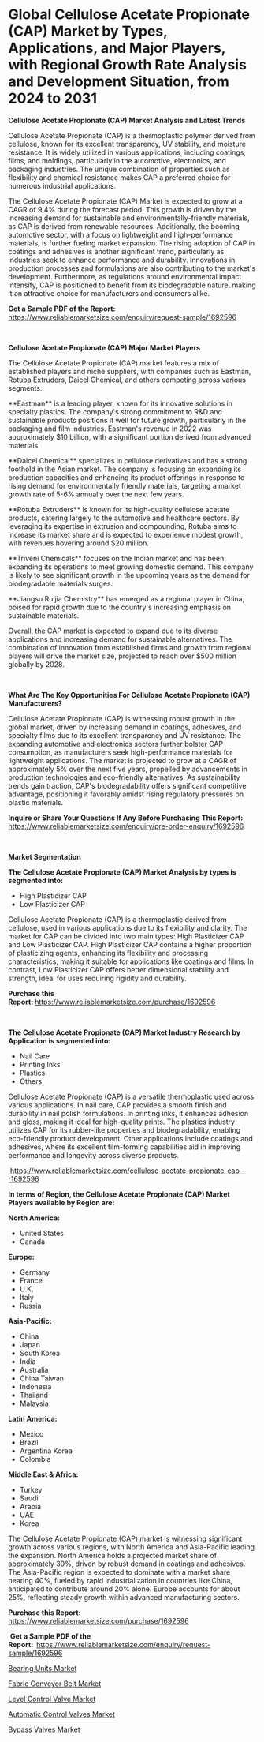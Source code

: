 <p><h1>Global Cellulose Acetate Propionate (CAP) Market by Types, Applications, and Major Players, with Regional Growth Rate Analysis and Development Situation, from 2024 to 2031</h1></p><p><strong>Cellulose Acetate Propionate (CAP) Market Analysis and Latest Trends</strong></p>
<p><p>Cellulose Acetate Propionate (CAP) is a thermoplastic polymer derived from cellulose, known for its excellent transparency, UV stability, and moisture resistance. It is widely utilized in various applications, including coatings, films, and moldings, particularly in the automotive, electronics, and packaging industries. The unique combination of properties such as flexibility and chemical resistance makes CAP a preferred choice for numerous industrial applications.</p><p>The Cellulose Acetate Propionate (CAP) Market is expected to grow at a CAGR of 9.4% during the forecast period. This growth is driven by the increasing demand for sustainable and environmentally-friendly materials, as CAP is derived from renewable resources. Additionally, the booming automotive sector, with a focus on lightweight and high-performance materials, is further fueling market expansion. The rising adoption of CAP in coatings and adhesives is another significant trend, particularly as industries seek to enhance performance and durability. Innovations in production processes and formulations are also contributing to the market's development. Furthermore, as regulations around environmental impact intensify, CAP is positioned to benefit from its biodegradable nature, making it an attractive choice for manufacturers and consumers alike.</p></p>
<p><strong>Get a Sample PDF of the Report:&nbsp;</strong> <a href="https://www.reliablemarketsize.com/enquiry/request-sample/1692596?utm_campaign=1103&utm_medium=2&utm_source=Github&utm_content=ia&utm_term=20102024&utm_id=cellulose-acetate-propionate-cap">https://www.reliablemarketsize.com/enquiry/request-sample/1692596</a></p>
<p>&nbsp;</p>
<p><strong>Cellulose Acetate Propionate (CAP) Major Market Players</strong></p>
<p><p>The Cellulose Acetate Propionate (CAP) market features a mix of established players and niche suppliers, with companies such as Eastman, Rotuba Extruders, Daicel Chemical, and others competing across various segments.</p><p>**Eastman** is a leading player, known for its innovative solutions in specialty plastics. The company's strong commitment to R&D and sustainable products positions it well for future growth, particularly in the packaging and film industries. Eastman's revenue in 2022 was approximately $10 billion, with a significant portion derived from advanced materials.</p><p>**Daicel Chemical** specializes in cellulose derivatives and has a strong foothold in the Asian market. The company is focusing on expanding its production capacities and enhancing its product offerings in response to rising demand for environmentally friendly materials, targeting a market growth rate of 5-6% annually over the next few years.</p><p>**Rotuba Extruders** is known for its high-quality cellulose acetate products, catering largely to the automotive and healthcare sectors. By leveraging its expertise in extrusion and compounding, Rotuba aims to increase its market share and is expected to experience modest growth, with revenues hovering around $20 million.</p><p>**Triveni Chemicals** focuses on the Indian market and has been expanding its operations to meet growing domestic demand. This company is likely to see significant growth in the upcoming years as the demand for biodegradable materials surges.</p><p>**Jiangsu Ruijia Chemistry** has emerged as a regional player in China, poised for rapid growth due to the country's increasing emphasis on sustainable materials. </p><p>Overall, the CAP market is expected to expand due to its diverse applications and increasing demand for sustainable alternatives. The combination of innovation from established firms and growth from regional players will drive the market size, projected to reach over $500 million globally by 2028.</p></p>
<p>&nbsp;</p>
<p><strong>What Are The Key Opportunities For Cellulose Acetate Propionate (CAP) Manufacturers?</strong></p>
<p><p>Cellulose Acetate Propionate (CAP) is witnessing robust growth in the global market, driven by increasing demand in coatings, adhesives, and specialty films due to its excellent transparency and UV resistance. The expanding automotive and electronics sectors further bolster CAP consumption, as manufacturers seek high-performance materials for lightweight applications. The market is projected to grow at a CAGR of approximately 5% over the next five years, propelled by advancements in production technologies and eco-friendly alternatives. As sustainability trends gain traction, CAP's biodegradability offers significant competitive advantage, positioning it favorably amidst rising regulatory pressures on plastic materials.</p></p>
<p><strong>Inquire or Share Your Questions If Any Before Purchasing This Report:</strong> <a href="https://www.reliablemarketsize.com/enquiry/pre-order-enquiry/1692596?utm_campaign=1103&utm_medium=2&utm_source=Github&utm_content=ia&utm_term=20102024&utm_id=cellulose-acetate-propionate-cap">https://www.reliablemarketsize.com/enquiry/pre-order-enquiry/1692596</a></p>
<p>&nbsp;</p>
<p><strong>Market Segmentation</strong></p>
<p><strong>The Cellulose Acetate Propionate (CAP) Market Analysis by types is segmented into:</strong></p>
<p><ul><li>High Plasticizer CAP</li><li>Low Plasticizer CAP</li></ul></p>
<p><p>Cellulose Acetate Propionate (CAP) is a thermoplastic derived from cellulose, used in various applications due to its flexibility and clarity. The market for CAP can be divided into two main types: High Plasticizer CAP and Low Plasticizer CAP. High Plasticizer CAP contains a higher proportion of plasticizing agents, enhancing its flexibility and processing characteristics, making it suitable for applications like coatings and films. In contrast, Low Plasticizer CAP offers better dimensional stability and strength, ideal for uses requiring rigidity and durability.</p></p>
<p><strong>Purchase this Report:&nbsp;</strong><a href="https://www.reliablemarketsize.com/purchase/1692596?utm_campaign=1103&utm_medium=2&utm_source=Github&utm_content=ia&utm_term=20102024&utm_id=cellulose-acetate-propionate-cap">https://www.reliablemarketsize.com/purchase/1692596</a></p>
<p>&nbsp;</p>
<p><strong>The Cellulose Acetate Propionate (CAP) Market Industry Research by Application is segmented into:</strong></p>
<p><ul><li>Nail Care</li><li>Printing Inks</li><li>Plastics</li><li>Others</li></ul></p>
<p><p>Cellulose Acetate Propionate (CAP) is a versatile thermoplastic used across various applications. In nail care, CAP provides a smooth finish and durability in nail polish formulations. In printing inks, it enhances adhesion and gloss, making it ideal for high-quality prints. The plastics industry utilizes CAP for its rubber-like properties and biodegradability, enabling eco-friendly product development. Other applications include coatings and adhesives, where its excellent film-forming capabilities aid in improving performance and longevity across diverse products.</p></p>
<p><a href="https://www.reliablemarketsize.com/cellulose-acetate-propionate-cap--r1692596?utm_campaign=1103&utm_medium=2&utm_source=Github&utm_content=ia&utm_term=20102024&utm_id=cellulose-acetate-propionate-cap">&nbsp;https://www.reliablemarketsize.com/cellulose-acetate-propionate-cap--r1692596</a></p>
<p><strong>In terms of Region, the Cellulose Acetate Propionate (CAP) Market Players available by Region are:</strong></p>
<p>
    <p> <strong> North America: </strong>
        <ul>
            <li>United States</li>
            <li>Canada</li>
        </ul>
        </p> 
    <p> <strong> Europe: </strong>
        <ul>
            <li>Germany</li>
            <li>France</li>
            <li>U.K.</li>
            <li>Italy</li>
            <li>Russia</li>
        </ul>
        </p> 
    <p> <strong> Asia-Pacific: </strong>
        <ul>
            <li>China</li>
            <li>Japan</li>
            <li>South Korea</li>
            <li>India</li>
            <li>Australia</li>
            <li>China Taiwan</li>
            <li>Indonesia</li>
            <li>Thailand</li>
            <li>Malaysia</li>
        </ul>
        </p> 
    <p> <strong> Latin America: </strong>
        <ul>
            <li>Mexico</li>
            <li>Brazil</li>
            <li>Argentina Korea</li>
            <li>Colombia</li>
        </ul>
        </p> 
    <p> <strong> Middle East & Africa: </strong>
        <ul>
            <li>Turkey</li>
            <li>Saudi</li>
            <li>Arabia</li>
            <li>UAE</li>
            <li>Korea</li>
        </ul>
    </p>
    </p>
<p><p>The Cellulose Acetate Propionate (CAP) market is witnessing significant growth across various regions, with North America and Asia-Pacific leading the expansion. North America holds a projected market share of approximately 30%, driven by robust demand in coatings and adhesives. The Asia-Pacific region is expected to dominate with a market share nearing 40%, fueled by rapid industrialization in countries like China, anticipated to contribute around 20% alone. Europe accounts for about 25%, reflecting steady growth within advanced manufacturing sectors.</p></p>
<p><strong>Purchase this Report: </strong><a href="https://www.reliablemarketsize.com/purchase/1692596?utm_campaign=1103&utm_medium=2&utm_source=Github&utm_content=ia&utm_term=20102024&utm_id=cellulose-acetate-propionate-cap">https://www.reliablemarketsize.com/purchase/1692596</a></p>
<p>&nbsp;<strong>Get a Sample PDF of the Report:&nbsp;&nbsp;</strong><a href="https://www.reliablemarketsize.com/enquiry/request-sample/1692596?utm_campaign=1103&utm_medium=2&utm_source=Github&utm_content=ia&utm_term=20102024&utm_id=cellulose-acetate-propionate-cap">https://www.reliablemarketsize.com/enquiry/request-sample/1692596</a></p>
<p><strong></strong></p>
<p><p><a href="https://www.linkedin.com/pulse/future-trends-global-bearing-units-market-insights-analysis-from-wohmc?utm_campaign=1103&utm_medium=2&utm_source=Github&utm_content=ia&utm_term=20102024&utm_id=cellulose-acetate-propionate-cap">Bearing Units Market</a></p><p><a href="https://www.linkedin.com/pulse/fabric-conveyor-belt-market-opportunities-emerging-global-trends-m5gjc?utm_campaign=1103&utm_medium=2&utm_source=Github&utm_content=ia&utm_term=20102024&utm_id=cellulose-acetate-propionate-cap">Fabric Conveyor Belt Market</a></p><p><a href="https://www.linkedin.com/pulse/trends-global-level-control-valve-market-forecast-analysis-6h8tc?utm_campaign=1103&utm_medium=2&utm_source=Github&utm_content=ia&utm_term=20102024&utm_id=cellulose-acetate-propionate-cap">Level Control Valve Market</a></p><p><a href="https://www.linkedin.com/pulse/automatic-control-valves-market-size-growth-industry-analysis-nhjcc?utm_campaign=1103&utm_medium=2&utm_source=Github&utm_content=ia&utm_term=20102024&utm_id=cellulose-acetate-propionate-cap">Automatic Control Valves Market</a></p><p><a href="https://www.linkedin.com/pulse/bypass-valves-market-global-insights-sales-trends-2024-2031-funmc?utm_campaign=1103&utm_medium=2&utm_source=Github&utm_content=ia&utm_term=20102024&utm_id=cellulose-acetate-propionate-cap">Bypass Valves Market</a></p></p>